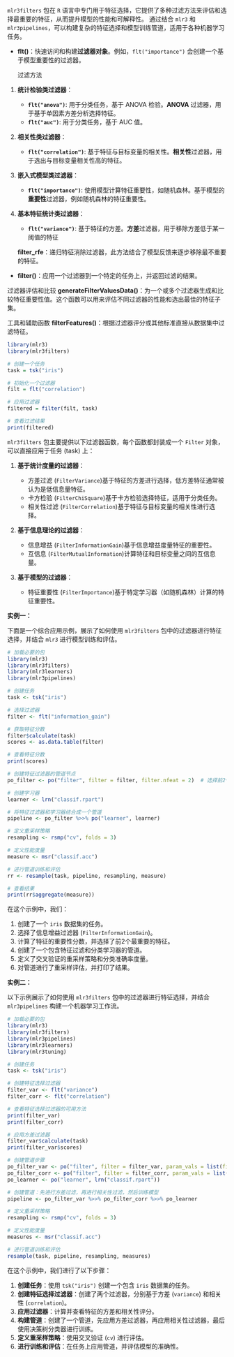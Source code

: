 `mlr3filters` 包在 `R` 语言中专门用于特征选择，它提供了多种过滤方法来评估和选择最重要的特征，从而提升模型的性能和可解释性。
通过结合 `mlr3` 和 `mlr3pipelines`，可以构建复杂的特征选择和模型训练管道，适用于各种机器学习任务。

- **flt()**：快速访问和构建**过滤器对象**。例如，`flt("importance")` 会创建一个基于模型重要性的过滤器。
	
	过滤方法


1. **统计检验类过滤器**：
    
    - **`flt("anova")`**: 用于分类任务，基于 ANOVA 检验。**ANOVA** 过滤器，用于基于单因素方差分析选择特征。
    - **`flt("auc")`**: 用于分类任务，基于 AUC 值。
2. **相关性类过滤器**：
    
    - **`flt("correlation")`**: 基于特征与目标变量的相关性。**相关性**过滤器，用于选出与目标变量相关性高的特征。
3. **嵌入式模型类过滤器**：
    
    - **`flt("importance")`**: 使用模型计算特征重要性，如随机森林。基于模型的**重要性**过滤器，例如随机森林的特征重要性。
4. **基本特征统计类过滤器**：
    
    - **`flt("variance")`**: 基于特征的方差。**方差**过滤器，用于移除方差低于某一阈值的特征

	**filter_rfe**：递归特征消除过滤器，此方法结合了模型反馈来逐步移除最不重要的特征。


- **filter()**：应用一个过滤器到一个特定的任务上，并返回过滤的结果。


过滤器评估和比较
**generateFilterValuesData()**：为一个或多个过滤器生成和比较特征重要性值。这个函数可以用来评估不同过滤器的性能和选出最佳的特征子集。

工具和辅助函数
**filterFeatures()**：根据过滤器评分或其他标准直接从数据集中过滤特征。

```r
library(mlr3)
library(mlr3filters)

# 创建一个任务
task = tsk("iris")

# 初始化一个过滤器
filt = flt("correlation")

# 应用过滤器
filtered = filter(filt, task)

# 查看过滤结果
print(filtered)
```

`mlr3filters` 包主要提供以下过滤器函数，每个函数都封装成一个 `Filter` 对象，可以直接应用于任务 (task) 上：

1. **基于统计度量的过滤器**：
   - 方差过滤 (`FilterVariance`)基于特征的方差进行选择，低方差特征通常被认为是低信息量特征。
   - 卡方检验 (`FilterChiSquare`)基于卡方检验选择特征，适用于分类任务。
   - 相关性过滤 (`FilterCorrelation`)基于特征与目标变量的相关性进行选择。

2. **基于信息理论的过滤器**：
   - 信息增益 (`FilterInformationGain`)基于信息增益度量特征的重要性。
   - 互信息 (`FilterMutualInformation`)计算特征和目标变量之间的互信息量。

3. **基于模型的过滤器**：
   - 特征重要性 (`FilterImportance`)基于特定学习器（如随机森林）计算的特征重要性。




**实例一：**

下面是一个综合应用示例，展示了如何使用 `mlr3filters` 包中的过滤器进行特征选择，并结合 `mlr3` 进行模型训练和评估。

```R
# 加载必要的包
library(mlr3)
library(mlr3filters)
library(mlr3learners)
library(mlr3pipelines)

# 创建任务
task <- tsk("iris")

# 选择过滤器
filter <- flt("information_gain")

# 获取特征分数
filter$calculate(task)
scores <- as.data.table(filter)

# 查看特征分数
print(scores)

# 创建特征过滤器的管道节点
po_filter <- po("filter", filter = filter, filter.nfeat = 2)  # 选择前2个特征

# 创建学习器
learner <- lrn("classif.rpart")

# 将特征过滤器和学习器结合成一个管道
pipeline <- po_filter %>>% po("learner", learner)

# 定义重采样策略
resampling <- rsmp("cv", folds = 3)

# 定义性能度量
measure <- msr("classif.acc")

# 进行管道训练和评估
rr <- resample(task, pipeline, resampling, measure)

# 查看结果
print(rr$aggregate(measure))
```

在这个示例中，我们：
1. 创建了一个 `iris` 数据集的任务。
2. 选择了信息增益过滤器 (`FilterInformationGain`)。
3. 计算了特征的重要性分数，并选择了前2个最重要的特征。
4. 创建了一个包含特征过滤和分类学习器的管道。
5. 定义了交叉验证的重采样策略和分类准确率度量。
6. 对管道进行了重采样评估，并打印了结果。


**实例二：**

以下示例展示了如何使用 `mlr3filters` 包中的过滤器进行特征选择，并结合 `mlr3pipelines` 构建一个机器学习工作流。

```R
# 加载必要的包
library(mlr3)
library(mlr3filters)
library(mlr3pipelines)
library(mlr3learners)
library(mlr3tuning)

# 创建任务
task <- tsk("iris")

# 创建特征选择过滤器
filter_var <- flt("variance")
filter_corr <- flt("correlation")

# 查看特征选择过滤器的可用方法
print(filter_var)
print(filter_corr)

# 应用方差过滤器
filter_var$calculate(task)
print(filter_var$scores)

# 创建管道步骤
po_filter_var <- po("filter", filter = filter_var, param_vals = list(filter.nfeat = 2))
po_filter_corr <- po("filter", filter = filter_corr, param_vals = list(filter.nfeat = 2))
po_learner <- po("learner", lrn("classif.rpart"))

# 创建管道：先进行方差过滤，再进行相关性过滤，然后训练模型
pipeline <- po_filter_var %>>% po_filter_corr %>>% po_learner

# 定义重采样策略
resampling <- rsmp("cv", folds = 3)

# 定义性能度量
measures <- msr("classif.acc")

# 进行管道训练和评估
resample(task, pipeline, resampling, measures)
```

在这个示例中，我们进行了以下步骤：

1. **创建任务**：使用 `tsk("iris")` 创建一个包含 `iris` 数据集的任务。
2. **创建特征选择过滤器**：创建了两个过滤器，分别基于方差 (`variance`) 和相关性 (`correlation`)。
3. **应用过滤器**：计算并查看特征的方差和相关性评分。
4. **构建管道**：创建了一个管道，先应用方差过滤器，再应用相关性过滤器，最后使用决策树分类器进行训练。
5. **定义重采样策略**：使用交叉验证 (`cv`) 进行评估。
6. **进行训练和评估**：在任务上应用管道，并评估模型的准确性。
